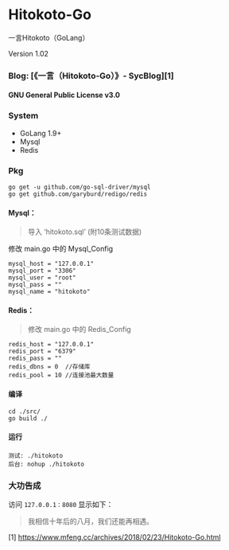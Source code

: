 # Hitokoto-Go

一言Hitokoto（GoLang）

Version 1.02

### Blog: [《一言（Hitokoto-Go）》- SycBlog][1]

#### GNU General Public License v3.0

### System
 - GoLang 1.9+
 - Mysql
 - Redis

### Pkg
    go get -u github.com/go-sql-driver/mysql
    go get github.com/garyburd/redigo/redis

#### Mysql：
> 导入 ‘hitokoto.sql’ (附10条测试数据)

修改 main.go 中的 Mysql_Config

    mysql_host = "127.0.0.1" 
	mysql_port = "3306"      
    mysql_user = "root"
    mysql_pass = ""
	mysql_name = "hitokoto"

#### Redis：
> 修改 main.go 中的 Redis_Config

    redis_host = "127.0.0.1"
	redis_port = "6379"
    redis_pass = ""
	redis_dbns = 0  //存储库
	redis_pool = 10 //连接池最大数量

#### 编译  
    cd ./src/
    go build ./

#### 运行
    测试: ./hitokoto
    后台: nohup ./hitokoto

### 大功告成
访问 `127.0.0.1：8080` 显示如下：
> 我相信十年后的八月，我们还能再相遇。

[1] https://www.mfeng.cc/archives/2018/02/23/Hitokoto-Go.html